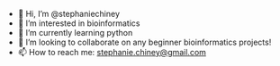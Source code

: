 - 👋 Hi, I’m @stephaniechiney
- 👀 I’m interested in bioinformatics
- 🌱 I’m currently learning python
- 💞️ I’m looking to collaborate on any beginner bioinformatics projects!
- 📫 How to reach me: stephanie.chiney@gmail.com

<!---
stephaniechiney/stephaniechiney is a ✨ special ✨ repository because its `README.md` (this file) appears on your GitHub profile.
You can click the Preview link to take a look at your changes.
--->
